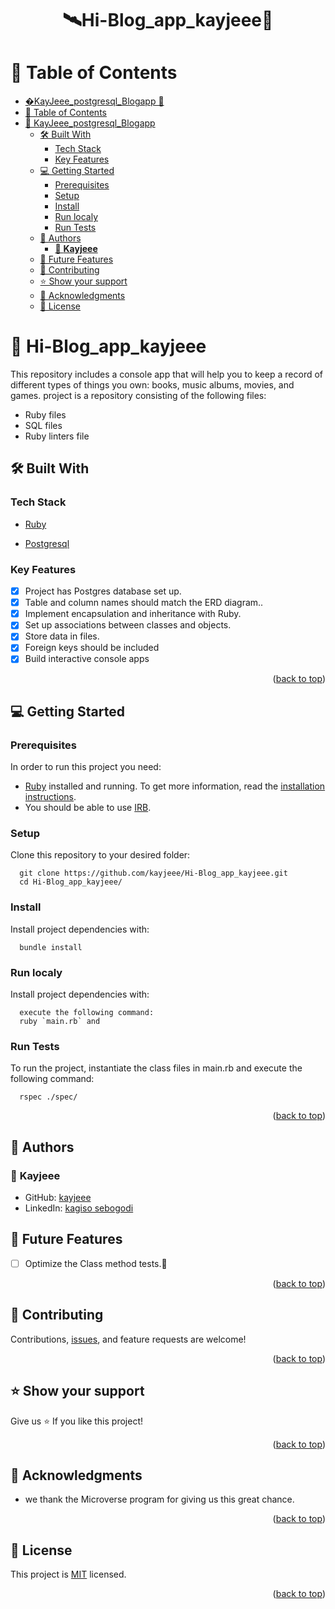 <a name="readme-top"></a>

# <div align="center">🛰Hi-Blog_app_kayjeee🚀</div>

# 📗 Table of Contents

- [�KayJeee_postgresql_Blogapp 🚀](#rKayJeee_postgresql_Blogapp-)
- [📗 Table of Contents](#-table-of-contents)
- [📖 KayJeee_postgresql_Blogapp ](#-KayJeee_postgresql_Blogapp-)
  - [🛠 Built With ](#-built-with-)
    - [Tech Stack ](#tech-stack-)
    - [Key Features ](#key-features-)
  - [💻 Getting Started ](#-getting-started-)
    - [Prerequisites](#prerequisites)
    - [Setup](#setup)
    - [Install](#install)
    - [Run localy](#run-localy)
    - [Run Tests ](#run-tests-)
  - [👥 Authors ](#-authors-)
    - [👤 **Kayjeee**](#-kayjeee)
  - [🔭 Future Features ](#-future-features-)
  - [🤝 Contributing ](#-contributing-)
  - [⭐️ Show your support ](#️-show-your-support-)
  - [🙏 Acknowledgments ](#-acknowledgments-)
  - [📝 License ](#-license-)

# 📖 Hi-Blog_app_kayjeee <a name="about-project"></a>

This repository includes  a console app that will help you to keep a record of different types of things you own: books, music albums, movies, and games.  project is a repository consisting of the following files:

- Ruby files
- SQL files
- Ruby linters file

## 🛠 Built With <a name="built-with"></a>

### Tech Stack <a name="tech-stack"></a>

  <ul>
   <li><a href="https://github.com/microverseinc/curriculum-ruby/blob/main/simple-ruby/lessons/basic_syntax.md">Ruby</a></li>
</ul>
<ul>
   <li><a href="https://github.com/microverseinc/curriculum-databases/blob/main/db-structure/lessons/sql.md">Postgresql</a></li>
</ul>



###  Key Features <a name="key-features"></a>
- [x] Project has Postgres database set up.
- [x] Table and column names should match the ERD diagram..
- [x] Implement encapsulation and inheritance with Ruby.
- [x] Set up associations between classes and objects.
- [x] Store data in files.
- [x] Foreign keys should be included
- [x] Build interactive console apps
<p align="right">(<a href="#readme-top">back to top</a>)</p>

<!-- GETTING STARTED -->

## 💻 Getting Started <a name="getting-started"></a>

### Prerequisites

In order to run this project you need:

- [Ruby](https://www.ruby-lang.org/en/) installed and running. To get more information, read the [installation instructions](https://github.com/microverseinc/curriculum-ruby/blob/main/simple-ruby/articles/ruby_installation_instructions.md).
- You should be able to use [IRB](https://en.wikipedia.org/wiki/Ruby_(programming_language)#Features).
### Setup

Clone this repository to your desired folder:

```
  git clone https://github.com/kayjeee/Hi-Blog_app_kayjeee.git
  cd Hi-Blog_app_kayjeee/
```

### Install

Install project dependencies with:

```
  bundle install
```
### Run localy

Install project dependencies with:

```
  execute the following command:
  ruby `main.rb` and
```
### Run Tests <a name="run-tests"></a>

To run the project, instantiate the class files in main.rb and execute the following command:

```
  rspec ./spec/
```

<p align="right">(<a href="#readme-top">back to top</a>)</p>


## 👥 Authors <a name="authors"></a>

### 👤 **Kayjeee**

- GitHub: [kayjeee](https://github.com/kayjeee)
- LinkedIn: [kagiso sebogodi](https://www.linkedin.com/in/kagiso-sebogodi/)


## 🔭 Future Features <a name="future-features"></a>
- [ ]  Optimize the Class method tests.🚀


<p align="right">(<a href="#readme-top">back to top</a>)</p>

## 🤝 Contributing <a name="contributing"></a>

Contributions, [issues](https://github.com/derrick1451/ruby-capstone/issues), and feature requests are welcome!

<p align="right">(<a href="#readme-top">back to top</a>)</p>

## ⭐️ Show your support <a name="support"></a>

Give us ⭐️ If you like this project!

<p align="right">(<a href="#readme-top">back to top</a>)</p>

## 🙏 Acknowledgments <a name="acknowledgements"></a>

- we thank the Microverse program for giving us this great chance.

<p align="right">(<a href="#readme-top">back to top</a>)</p>

## 📝 License <a name="license"></a>

This project is [MIT](./LICENSE) licensed.

<p align="right">(<a href="#readme-top">back to top</a>)</p>

